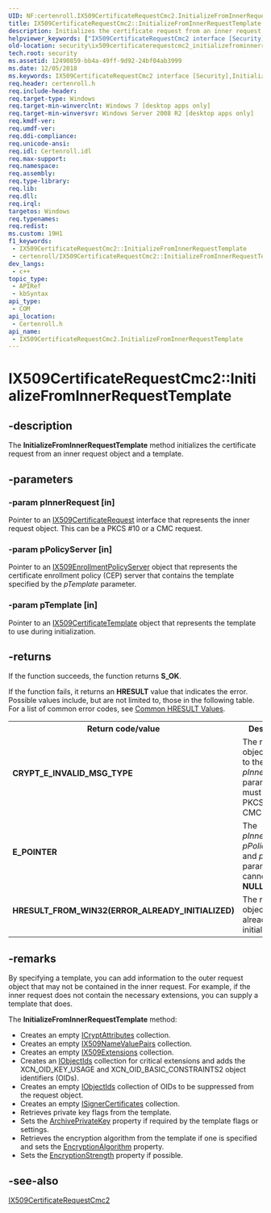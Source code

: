 ```yaml
---
UID: NF:certenroll.IX509CertificateRequestCmc2.InitializeFromInnerRequestTemplate
title: IX509CertificateRequestCmc2::InitializeFromInnerRequestTemplate (certenroll.h)
description: Initializes the certificate request from an inner request object and a template.
helpviewer_keywords: ["IX509CertificateRequestCmc2 interface [Security]","InitializeFromInnerRequestTemplate method","IX509CertificateRequestCmc2.InitializeFromInnerRequestTemplate","IX509CertificateRequestCmc2::InitializeFromInnerRequestTemplate","InitializeFromInnerRequestTemplate","InitializeFromInnerRequestTemplate method [Security]","InitializeFromInnerRequestTemplate method [Security]","IX509CertificateRequestCmc2 interface","certenroll/IX509CertificateRequestCmc2::InitializeFromInnerRequestTemplate","security.ix509certificaterequestcmc2_initializefrominnerrequesttemplate"]
old-location: security\ix509certificaterequestcmc2_initializefrominnerrequesttemplate.htm
tech.root: security
ms.assetid: 12490859-bb4a-49ff-9d92-24bf04ab3999
ms.date: 12/05/2018
ms.keywords: IX509CertificateRequestCmc2 interface [Security],InitializeFromInnerRequestTemplate method, IX509CertificateRequestCmc2.InitializeFromInnerRequestTemplate, IX509CertificateRequestCmc2::InitializeFromInnerRequestTemplate, InitializeFromInnerRequestTemplate, InitializeFromInnerRequestTemplate method [Security], InitializeFromInnerRequestTemplate method [Security],IX509CertificateRequestCmc2 interface, certenroll/IX509CertificateRequestCmc2::InitializeFromInnerRequestTemplate, security.ix509certificaterequestcmc2_initializefrominnerrequesttemplate
req.header: certenroll.h
req.include-header: 
req.target-type: Windows
req.target-min-winverclnt: Windows 7 [desktop apps only]
req.target-min-winversvr: Windows Server 2008 R2 [desktop apps only]
req.kmdf-ver: 
req.umdf-ver: 
req.ddi-compliance: 
req.unicode-ansi: 
req.idl: Certenroll.idl
req.max-support: 
req.namespace: 
req.assembly: 
req.type-library: 
req.lib: 
req.dll: 
req.irql: 
targetos: Windows
req.typenames: 
req.redist: 
ms.custom: 19H1
f1_keywords:
 - IX509CertificateRequestCmc2::InitializeFromInnerRequestTemplate
 - certenroll/IX509CertificateRequestCmc2::InitializeFromInnerRequestTemplate
dev_langs:
 - c++
topic_type:
 - APIRef
 - kbSyntax
api_type:
 - COM
api_location:
 - Certenroll.h
api_name:
 - IX509CertificateRequestCmc2.InitializeFromInnerRequestTemplate
---
```


# IX509CertificateRequestCmc2::InitializeFromInnerRequestTemplate


## -description

The <b>InitializeFromInnerRequestTemplate</b> method initializes the certificate request from an inner request  object and a template.

## -parameters

### -param pInnerRequest [in]

Pointer to an <a href="https://docs.microsoft.com/windows/desktop/api/certenroll/nn-certenroll-ix509certificaterequest">IX509CertificateRequest</a> interface that represents the inner request object. This can be a PKCS #10 or  a CMC request.

### -param pPolicyServer [in]

Pointer to an <a href="https://docs.microsoft.com/windows/desktop/api/certenroll/nn-certenroll-ix509enrollmentpolicyserver">IX509EnrollmentPolicyServer</a> object that represents the certificate enrollment policy (CEP) server that contains the template specified by the <i>pTemplate</i> parameter.

### -param pTemplate [in]

Pointer to an <a href="https://docs.microsoft.com/windows/desktop/api/certenroll/nn-certenroll-ix509certificatetemplate">IX509CertificateTemplate</a> object that represents the template to use during initialization.

## -returns

If the function succeeds, the function returns <b>S_OK</b>.

If the function fails, it returns an <b>HRESULT</b> value that indicates the error. Possible values include, but are not limited to, those in the following table. For a list of common error codes, see <a href="https://docs.microsoft.com/windows/desktop/SecCrypto/common-hresult-values">Common HRESULT Values</a>.

<table>
<tr>
<th>Return code/value</th>
<th>Description</th>
</tr>
<tr>
<td width="40%">
<dl>
<dt><b><b>CRYPT_E_INVALID_MSG_TYPE</b></b></dt>
<dt></dt>
</dl>
</td>
<td width="60%">
The request object passed to the <i>pInnerRequest</i> parameter must be a PKCS #10 or a CMC request.

</td>
</tr>
<tr>
<td width="40%">
<dl>
<dt><b>E_POINTER</b></dt>
</dl>
</td>
<td width="60%">
The <i>pInnerRequest</i>, <i>pPolicyServer</i>, and <i>pTemplate</i> parameters cannot be <b>NULL</b>.

</td>
</tr>
<tr>
<td width="40%">
<dl>
<dt><b><b>HRESULT_FROM_WIN32(ERROR_ALREADY_INITIALIZED)</b></b></dt>
<dt></dt>
</dl>
</td>
<td width="60%">
The request object has already been initialized.

</td>
</tr>
</table>

## -remarks

By specifying a template, you can add information to the outer request object that may not be contained in the inner request. For example, if the inner request does not contain the necessary extensions, you can supply a template that does.

The <b>InitializeFromInnerRequestTemplate</b> method:<ul>
<li>Creates an empty <a href="https://docs.microsoft.com/windows/desktop/api/certenroll/nn-certenroll-icryptattributes">ICryptAttributes</a> collection.</li>
<li>Creates an empty <a href="https://docs.microsoft.com/windows/desktop/api/certenroll/nn-certenroll-ix509namevaluepairs">IX509NameValuePairs</a> collection.</li>
<li>Creates an empty <a href="https://docs.microsoft.com/windows/desktop/api/certenroll/nn-certenroll-ix509extensions">IX509Extensions</a> collection.</li>
<li>Creates an <a href="https://docs.microsoft.com/windows/desktop/api/certenroll/nn-certenroll-iobjectids">IObjectIds</a> collection for  critical extensions and adds the XCN_OID_KEY_USAGE and XCN_OID_BASIC_CONSTRAINTS2 object identifiers (OIDs).</li>
<li>Creates an empty <a href="https://docs.microsoft.com/windows/desktop/api/certenroll/nn-certenroll-iobjectids">IObjectIds</a> collection of OIDs to be suppressed from the request object.</li>
<li>Creates an empty <a href="https://docs.microsoft.com/windows/desktop/api/certenroll/nn-certenroll-isignercertificates">ISignerCertificates</a> collection.</li>
<li>Retrieves private key flags from the template.</li>
<li>Sets the <a href="https://docs.microsoft.com/windows/desktop/api/certenroll/nf-certenroll-ix509certificaterequestcmc-get_archiveprivatekey">ArchivePrivateKey</a> property if required by the template flags or settings.</li>
<li>Retrieves the encryption algorithm from the template if one is specified and sets the <a href="https://docs.microsoft.com/windows/desktop/api/certenroll/nf-certenroll-ix509certificaterequestcmc-get_encryptionalgorithm">EncryptionAlgorithm</a> property.</li>
<li>Sets the <a href="https://docs.microsoft.com/windows/desktop/api/certenroll/nf-certenroll-ix509certificaterequestcmc-get_encryptionstrength">EncryptionStrength</a> property if possible.</li>
</ul>

## -see-also

<a href="https://docs.microsoft.com/windows/desktop/api/certenroll/nn-certenroll-ix509certificaterequestcmc2">IX509CertificateRequestCmc2</a>

